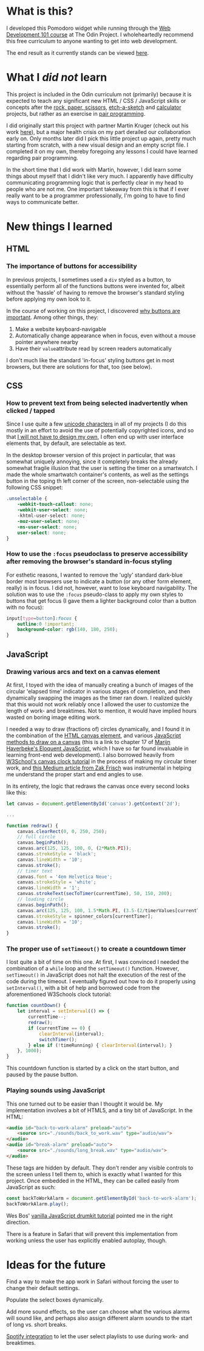 # What is this? 

I developed this Pomodoro widget while running through the [Web Development 101 course](https://www.theodinproject.com/courses/web-development-101/lessons/pairing-project) at The Odin Project. I wholeheartedly recommend this free curriculum to anyone wanting to get into web development. 

The end result as it currently stands can be viewed [here](https://saranoya.github.io/odin/javascript/pomodoro/). 

# What I *did not* learn

This project is included in the Odin curriculum not (primarily) because it is expected to teach any significant new HTML / CSS / JavaScript skills or concepts after the [rock, paper, scissors](https://github.com/Saranoya/odin/tree/master/javascript/rock_paper_scissors/), [etch-a-sketch](https://github.com/Saranoya/odin/tree/master/javascript/etch_a_sketch/) and [calculator](https://github.com/Saranoya/odin/tree/master/javascript/calculator/) projects, but rather as an exercise in [pair programming](https://www.agilealliance.org/glossary/pairing/#q=~(infinite~false~filters~(postType~(~'page~'post~'aa_book~'aa_event_session~'aa_experience_report~'aa_glossary~'aa_research_paper~'aa_video)~tags~(~'pair*20programming))~searchTerm~'~sort~false~sortDirection~'asc~page~1)). 

I did originally start this project with partner Martin Kruger (check out his work [here](https://github.com/martink-rsa)), but a major health crisis on my part derailed our collaboration early on. Only months later did I pick this little project up again, pretty much starting from scratch, with a new visual design and an empty script file. I completed it on my own, thereby foregoing any lessons I could have learned regarding pair programming.  

In the short time that I did work with Martin, however, I did learn some things about myself that I didn't like very much. I apparently have difficulty communicating programming logic that is perfectly clear in my head to people who are not me. One important takeaway from this is that if I ever really want to be a programmer professionally, I'm going to have to find ways to communicate better. 

# New things I learned

## HTML

### The importance of buttons for accessibility

In previous projects, I sometimes used a `div` styled as a button, to essentially perform all of the functions buttons were invented for, albeit without the 'hassle' of having to remove the browser's standard styling before applying my own look to it. 

In the course of working on this project, I discovered [why buttons are important](http://rachievee.com/use-button-element-improve-accessibility/). Among other things, they:

1. Make a website keyboard-navigable 
2. Automatically change appearance when in focus, even without a mouse pointer anywhere nearby
3. Have their `value`attribute read by screen readers automatically

I don't much like the standard 'in-focus' styling buttons get in most browsers, but there are solutions for that, too (see below). 

## CSS

### How to prevent text from being selected inadvertently when clicked / tapped

Since I use quite a few [unicode characters](https://developer.spotify.com/documentation/web-api/quick-start/) in all of my projects (I do this mostly in an effort to avoid the use of potentially copyrighted icons, and so that [I will not have to design my own](https://tutorialzine.com/2014/12/you-dont-need-icons-here-are-100-unicode-symbols-that-you-can-use), I often end up with user interface elements that, by default, are selectable as text. 

In the desktop browser version of this project in particular, that was somewhat uniquely annoying, since it completely breaks the already somewhat fragile illusion that the user is setting the timer on a smartwatch. I made the whole smartwatch container's contents, as well as the settings button in the toping th left corner of the screen, non-selectable using the following CSS snippet: 

```css
.unselectable {
    -webkit-touch-callout: none;
    -webkit-user-select: none;
    -khtml-user-select: none;
    -moz-user-select: none;
    -ms-user-select: none;
    user-select: none;
}
```

### How to use the `:focus` pseudoclass to preserve accessibility after removing the browser's standard in-focus styling 

For esthetic reasons, I wanted to remove the 'ugly' standard dark-blue border most browsers use to indicate a button (or any other form element, really) is in focus. I did not, however, want to lose keyboard navigability. The solution was to use the `:focus` pseudo-class to apply my own styles to buttons that get focus (I gave them a lighter background color than a button with no focus): 

```css
input[type=button]:focus { 
    outline:0 !important; 
    background-color: rgb(140, 180, 250);
}
```

## JavaScript

### Drawing various arcs and text on a canvas element

At first, I toyed with the idea of manually creating a bunch of images of the circular 'elapsed time' indicator in various stages of completion, and then dynamically swapping the images as the timer ran down. I realized quickly that this would not work reliably once I allowed the user to customize the length of work- and breaktimes. Not to mention, it would have implied hours wasted on boring image editing work.  

I needed a way to draw (fractions of) circles dynamically, and I found it in the combination of the [HTML canvas element](https://www.w3schools.com/html/html5_canvas.asp), and various [JavaScript methods to draw on a canvas](https://eloquentjavascript.net/17_canvas.html) (this is a link to chapter 17 of [Marijn Haverbeke's Eloquent JavaScript](https://eloquentjavascript.net/), which I have so far found invaluable in learning front-end web development). I also borrowed heavily from [W3School's canvas clock tutorial](https://www.w3schools.com/graphics/canvas_clock.asp) in the process of making my circular timer work, and [this Medium article from Zak Frisch](https://medium.com/@zfrisch/understanding-start-and-end-angles-487dabe1d9ce) was instrumental in helping me understand the proper start and end angles to use. 

In its entirety, the logic that redraws the canvas once every second looks like this:

```javascript
let canvas = document.getElementById('canvas').getContext('2d');

...

function redraw() {
    canvas.clearRect(0, 0, 250, 250);
    // full circle
    canvas.beginPath();
    canvas.arc(125, 125, 100, 0, (2*Math.PI));
    canvas.strokeStyle = 'black';
    canvas.lineWidth = '10';
    canvas.stroke();
    // timer text
    canvas.font = '4em Helvetica Neue';
    canvas.strokeStyle = 'white';
    canvas.lineWidth = '1'; 
    canvas.strokeText(secToTimer(currentTime), 50, 150, 200);
    // loading circle
    canvas.beginPath();
    canvas.arc(125, 125, 100, 1.5*Math.PI, (3.5-(2/timerValues[currentTimer])*currentTime)*Math.PI);
    canvas.strokeStyle = spinner_colors[currentTimer];
    canvas.lineWidth = '10';
    canvas.stroke();
}
``` 

### The proper use of `setTimeout()` to create a countdown timer

I lost quite a bit of time on this one. At first, I was convinced I needed the combination of a `while` loop and the `setTimeout()` function. However, `setTimeout()` in JavaScript does not halt the execution of the rest of the code during the timeout. I eventually figured out how to do it properly using `setInterval()`, with a bit of help and borrowed code from the aforementioned W3Schools clock tutorial: 

```javascript
function countDown() {
    let interval = setInterval(() => {
        currentTime--;  
        redraw();    
        if (currentTime == 0) { 
            clearInterval(interval);
            switchTimer(); 
        } else if (!timeRunning) { clearInterval(interval); }
    }, 1000);
}
```

This countdown function is started by a click on the start button, and paused by the pause button. 

### Playing sounds using JavaScript

This one turned out to be easier than I thought it would be. My implementation involves a bit of HTML5, and a tiny bit of JavaScript. In the HTML:

```html
<audio id="back-to-work-alarm" preload="auto">
    <source src="./sounds/back_to_work.wav" type="audio/wav">
</audio>
<audio id="break-alarm" preload="auto">
    <source src="./sounds/long_break.wav" type="audio/wav">
</audio>
```

These tags are hidden by default. They don't render any visible controls to the screen unless I tell them to, which is exactly what I wanted for this project. Once embedded in the HTML, they can be called easily from JavaScript as such: 

```javascript
const backToWorkAlarm = document.getElementById('back-to-work-alarm'); 
backToWorkAlarm.play();
```

Wes Bos' [vanilla JavaScript drumkit tutorial](https://www.youtube.com/watch?v=VuN8qwZoego) pointed me in the right direction. 

There is a feature in Safari that will prevent this implementation from working unless the user has explicitly enabled autoplay, though. 

# Ideas for the future

Find a way to make the app work in Safari without forcing the user to change their default settings. 

Populate the select boxes dynamically.  

Add more sound effects, so the user can choose what the various alarms will sound like, and perhaps also assign different alarm sounds to the start of long vs. short breaks. 

[Spotify integration](https://developer.spotify.com/documentation/web-api/) to let the user select playlists to use during work- and breaktimes. 
